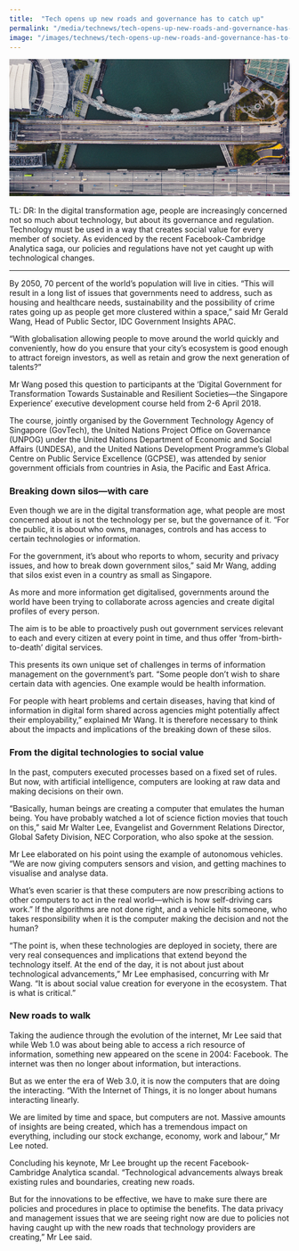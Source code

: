 ```yaml
---
title:  "Tech opens up new roads and governance has to catch up"
permalink: "/media/technews/tech-opens-up-new-roads-and-governance-has-to-catch-up"
image: "/images/technews/tech-opens-up-new-roads-and-governance-has-to-catch-up-part-1.png"
---
```


![Tech opens up new roads and governance has to catch up](/images/technews/tech-opens-up-new-roads-and-governance-has-to-catch-up-part-1.png)

TL: DR: In the digital transformation age, people are increasingly concerned not so much about technology, but about its governance and regulation. Technology must be used in a way that creates social value for every member of society. As evidenced by the recent Facebook-Cambridge Analytica saga, our policies and regulations have not yet caught up with technological changes.

---

By 2050, 70 percent of the world’s population will live in cities. “This will result in a long list of issues that governments need to address, such as housing and healthcare needs, sustainability and the possibility of crime rates going up as people get more clustered within a space,” said Mr Gerald Wang, Head of Public Sector, IDC Government Insights APAC. 

“With globalisation allowing people to move around the world quickly and conveniently, how do you ensure that your city’s ecosystem is good enough to attract foreign investors, as well as retain and grow the next generation of talents?”

 Mr Wang posed this question to participants at the ‘Digital Government for Transformation Towards Sustainable and Resilient Societies—the Singapore Experience’ executive development course held from 2-6 April 2018. 

The course, jointly organised by the Government Technology Agency of Singapore (GovTech), the United Nations Project Office on Governance (UNPOG) under the United Nations Department of Economic and Social Affairs (UNDESA), and the United Nations Development Programme’s Global Centre on Public Service Excellence (GCPSE), was attended by senior government officials from countries in Asia, the Pacific and East Africa. 

### **Breaking down silos—with care**
Even though we are in the digital transformation age, what people are most concerned about is not the technology per se, but the governance of it. “For the public, it is about who owns, manages, controls and has access to certain technologies or information. 

For the government, it’s about who reports to whom, security and privacy issues, and how to break down government silos,” said Mr Wang, adding that silos exist even in a country as small as Singapore. 

As more and more information get digitalised, governments around the world have been trying to collaborate across agencies and create digital profiles of every person. 

The aim is to be able to proactively push out government services relevant to each and every citizen at every point in time, and thus offer ‘from-birth-to-death’ digital services. 

This presents its own unique set of challenges in terms of information management on the government’s part. “Some people don’t wish to share certain data with agencies. One example would be health information. 

For people with heart problems and certain diseases, having that kind of information in digital form shared across agencies might potentially affect their employability,” explained Mr Wang. It is therefore necessary to think about the impacts and implications of the breaking down of these silos. 

### **From the digital technologies to social value**
In the past, computers executed processes based on a fixed set of rules. But now, with artificial intelligence, computers are looking at raw data and making decisions on their own.

“Basically, human beings are creating a computer that emulates the human being. You have probably watched a lot of science fiction movies that touch on this,” said Mr Walter Lee, Evangelist and Government Relations Director, Global Safety Division, NEC Corporation, who also spoke at the session. 

Mr Lee elaborated on his point using the example of autonomous vehicles. “We are now giving computers sensors and vision, and getting machines to visualise and analyse data. 

What’s even scarier is that these computers are now prescribing actions to other computers to act in the real world—which is how self-driving cars work.” If the algorithms are not done right, and a vehicle hits someone, who takes responsibility when it is the computer making the decision and not the human? 

“The point is, when these technologies are deployed in society, there are very real consequences and implications that extend beyond the technology itself. At the end of the day, it is not about just about technological advancements,” Mr Lee emphasised, concurring with Mr Wang. “It is about social value creation for everyone in the ecosystem. That is what is critical.”

### **New roads to walk**
Taking the audience through the evolution of the internet, Mr Lee said that while Web 1.0 was about being able to access a rich resource of information, something new appeared on the scene in 2004: Facebook. The internet was then no longer about information, but interactions. 

But as we enter the era of Web 3.0, it is now the computers that are doing the interacting. “With the Internet of Things, it is no longer about humans interacting linearly. 

We are limited by time and space, but computers are not. Massive amounts of insights are being created, which has a tremendous impact on everything, including our stock exchange, economy, work and labour,” Mr Lee noted. 

Concluding his keynote, Mr Lee brought up the recent Facebook-Cambridge Analytica scandal. “Technological advancements always break existing rules and boundaries, creating new roads. 

But for the innovations to be effective, we have to make sure there are policies and procedures in place to optimise the benefits. The data privacy and management issues that we are seeing right now are due to policies not having caught up with the new roads that technology providers are creating,” Mr Lee said. 

 

